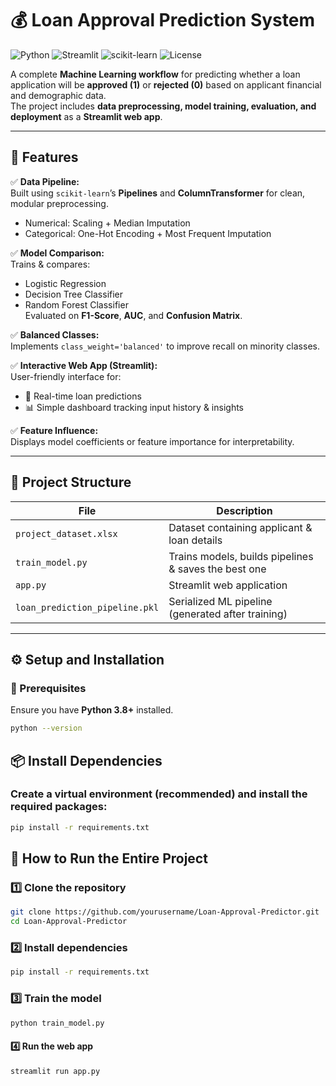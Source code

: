 ﻿# 💰 Loan Approval Prediction System

![Python](https://img.shields.io/badge/Python-3.8%2B-blue)
![Streamlit](https://img.shields.io/badge/Streamlit-App-red)
![scikit-learn](https://img.shields.io/badge/scikit--learn-ML%20Pipeline-orange)
![License](https://img.shields.io/badge/License-MIT-green)

A complete **Machine Learning workflow** for predicting whether a loan application will be **approved (1)** or **rejected (0)** based on applicant financial and demographic data.  
The project includes **data preprocessing, model training, evaluation, and deployment** as a **Streamlit web app**.

---

## 🚀 Features

✅ **Data Pipeline:**  
Built using `scikit-learn`’s **Pipelines** and **ColumnTransformer** for clean, modular preprocessing.  
- Numerical: Scaling + Median Imputation  
- Categorical: One-Hot Encoding + Most Frequent Imputation  

✅ **Model Comparison:**  
Trains & compares:
- Logistic Regression  
- Decision Tree Classifier  
- Random Forest Classifier  
Evaluated on **F1-Score**, **AUC**, and **Confusion Matrix**.

✅ **Balanced Classes:**  
Implements `class_weight='balanced'` to improve recall on minority classes.

✅ **Interactive Web App (Streamlit):**  
User-friendly interface for:
- 🔮 Real-time loan predictions  
- 📊 Simple dashboard tracking input history & insights  

✅ **Feature Influence:**  
Displays model coefficients or feature importance for interpretability.

---

## 🧩 Project Structure

| File | Description |
|------|--------------|
| `project_dataset.xlsx` | Dataset containing applicant & loan details |
| `train_model.py` | Trains models, builds pipelines & saves the best one |
| `app.py` | Streamlit web application |
| `loan_prediction_pipeline.pkl` | Serialized ML pipeline (generated after training) |

---

## ⚙️ Setup and Installation

### 🧱 Prerequisites
Ensure you have **Python 3.8+** installed.
```bash
python --version
```

## 📦 Install Dependencies

### Create a virtual environment (recommended) and install the required packages:
```bash
pip install -r requirements.txt
```



##  🧭 How to Run the Entire Project

### 1️⃣ Clone the repository
```bash
git clone https://github.com/yourusername/Loan-Approval-Predictor.git
cd Loan-Approval-Predictor
```
### 2️⃣ Install dependencies
```bash
pip install -r requirements.txt
```
### 3️⃣ Train the model
```bash
python train_model.py
```
#### 4️⃣ Run the web app
```bash
streamlit run app.py
```

